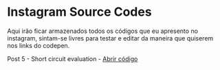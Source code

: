 # Instagram Source Codes
Aqui irão ficar armazenados todos os códigos que eu apresento no instagram, sintam-se livres para testar e editar da maneira que quiserem nos links do codepen.

Post 5 - Short circuit evaluation - [Abrir código](https://codepen.io/pen/?template=GRNLKgb&editors=0012)
